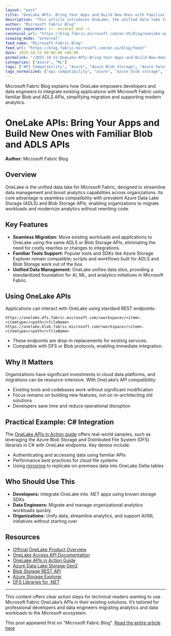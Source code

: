 ```yaml
---
layout: "post"
title: "OneLake APIs: Bring Your Apps and Build New Ones with Familiar Blob and ADLS APIs"
description: "This article introduces OneLake, the unified data lake for Microsoft Fabric, highlighting its support for Azure Data Lake Storage and Blob Storage APIs. It explains how developers and data engineers can migrate workloads, leverage familiar tools, and use standard endpoints without code rewrites. Real-world compatibility and migration strategies are covered with examples."
author: "Microsoft Fabric Blog"
excerpt_separator: <!--excerpt_end-->
canonical_url: "https://blog.fabric.microsoft.com/en-US/blog/onelake-apis-bring-your-apps-and-build-new-ones-with-familiar-blob-and-adls-apis/"
viewing_mode: "external"
feed_name: "Microsoft Fabric Blog"
feed_url: "https://blog.fabric.microsoft.com/en-us/blog/feed/"
date: 2025-10-22 09:00:00 +00:00
permalink: "/2025-10-22-OneLake-APIs-Bring-Your-Apps-and-Build-New-Ones-with-Familiar-Blob-and-ADLS-APIs.html"
categories: ["Azure", "ML"]
tags: ["API Compatibility", "Azure", "Azure Blob Storage", "Azure Data Lake Storage", "Blob API", "C#", "Cloud File Systems", "Data Engineering", "Data Lake", "Data Migration", "Delta Tables", "Developer Tools", "DF API", "Microsoft Fabric", "ML", "News", "On Premises Mirroring", "OneLake"]
tags_normalized: ["api compatibility", "azure", "azure blob storage", "azure data lake storage", "blob api", "csharp", "cloud file systems", "data engineering", "data lake", "data migration", "delta tables", "developer tools", "df api", "microsoft fabric", "ml", "news", "on premises mirroring", "onelake"]
---
```


Microsoft Fabric Blog explains how OneLake empowers developers and data engineers to integrate existing applications with Microsoft Fabric using familiar Blob and ADLS APIs, simplifying migration and supporting modern analytics.<!--excerpt_end-->

# OneLake APIs: Bring Your Apps and Build New Ones with Familiar Blob and ADLS APIs

**Author:** Microsoft Fabric Blog

## Overview

OneLake is the unified data lake for Microsoft Fabric, designed to streamline data management and boost analytics capabilities across organizations. Its core advantage is seamless compatibility with prevalent Azure Data Lake Storage (ADLS) and Blob Storage APIs, enabling organizations to migrate workloads and modernize analytics without rewriting code.

## Key Features

- **Seamless Migration:** Move existing workloads and applications to OneLake using the same ADLS or Blob Storage APIs, eliminating the need for costly rewrites or changes to integrations.
- **Familiar Tools Support:** Popular tools and SDKs like Azure Storage Explorer remain compatible; scripts and workflows built for ADLS and Blob Storage work out of the box.
- **Unified Data Management:** OneLake unifies data silos, providing a standardized foundation for AI, ML, and analytics initiatives in Microsoft Fabric.

## Using OneLake APIs

Applications can interact with OneLake using standard REST endpoints:

```
https://onelake.dfs.fabric.microsoft.com/<workspace>/<item>.<itemtype>/<path>/<fileName>
https://onelake.blob.fabric.microsoft.com/<workspace>/<item>.<itemtype>/<path>/<fileName>
```

- These endpoints are drop-in replacements for existing services.
- Compatible with DFS or Blob protocols, enabling immediate integration.

## Why It Matters

Organizations have significant investments in cloud data platforms, and migrations can be resource-intensive. With OneLake’s API compatibility:

- Existing tools and codebases work without significant modification
- Focus remains on building new features, not on re-architecting old solutions
- Developers save time and reduce operational disruption

## Practical Example: C# Integration

The [OneLake APIs in Action guide](https://learn.microsoft.com/fabric/onelake/onelake-apis-in-action) offers real-world samples, such as leveraging the Azure Blob Storage and Distributed File System (DFS) libraries in C# with OneLake endpoints. Key demos include:

- Authenticating and accessing data using familiar APIs
- Performance best practices for cloud file systems
- Using [mirroring](https://learn.microsoft.com/fabric/database/mirrored-database/open-mirroring-landing-zone-format) to replicate on-premises data into OneLake Delta tables

## Who Should Use This

- **Developers:** Integrate OneLake into .NET apps using known storage SDKs
- **Data Engineers:** Migrate and manage organizational analytics workloads quickly
- **Organizations:** Unify data, streamline analytics, and support AI/ML initiatives without starting over

## Resources

- [Official OneLake Product Overview](https://blog.fabric.microsoft.com/blog/onelake-your-foundation-for-an-ai-ready-data-estate?ft=All)
- [OneLake Access API Documentation](https://learn.microsoft.com/fabric/onelake/onelake-access-api)
- [OneLake APIs in Action Guide](https://learn.microsoft.com/fabric/onelake/onelake-apis-in-action)
- [Azure Data Lake Storage Gen2](https://learn.microsoft.com/rest/api/storageservices/data-lake-storage-gen2)
- [Blob Storage REST API](https://learn.microsoft.com/rest/api/storageservices/blob-service-rest-api)
- [Azure Storage Explorer](https://azure.microsoft.com/products/storage/storage-explorer/)
- [DFS Libraries for .NET](https://learn.microsoft.com/azure/storage/blobs/data-lake-storage-directory-file-acl-dotnet)

---

This content offers clear action steps for technical readers wanting to use Microsoft Fabric OneLake’s APIs in their existing solutions. It’s tailored for professional developers and data engineers migrating analytics and data workloads to the Microsoft ecosystem.

This post appeared first on "Microsoft Fabric Blog". [Read the entire article here](https://blog.fabric.microsoft.com/en-US/blog/onelake-apis-bring-your-apps-and-build-new-ones-with-familiar-blob-and-adls-apis/)
